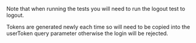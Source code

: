 Note that when running the tests you will need to run the logout test to logout.

Tokens are generated newly each time so will need to be copied into the userToken query parameter otherwise the login will be rejected.